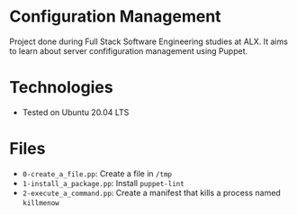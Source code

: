# Configuration Management
Project done during Full Stack Software Engineering studies at ALX. It aims to learn about server confifiguration management using Puppet.

# Technologies
  - Tested on Ubuntu 20.04 LTS
 
# Files
  - `0-create_a_file.pp`: Create a file in `/tmp`
  - `1-install_a_package.pp`: Install `puppet-lint`
  - `2-execute_a_command.pp`:	Create a manifest that kills a process named `killmenow`
